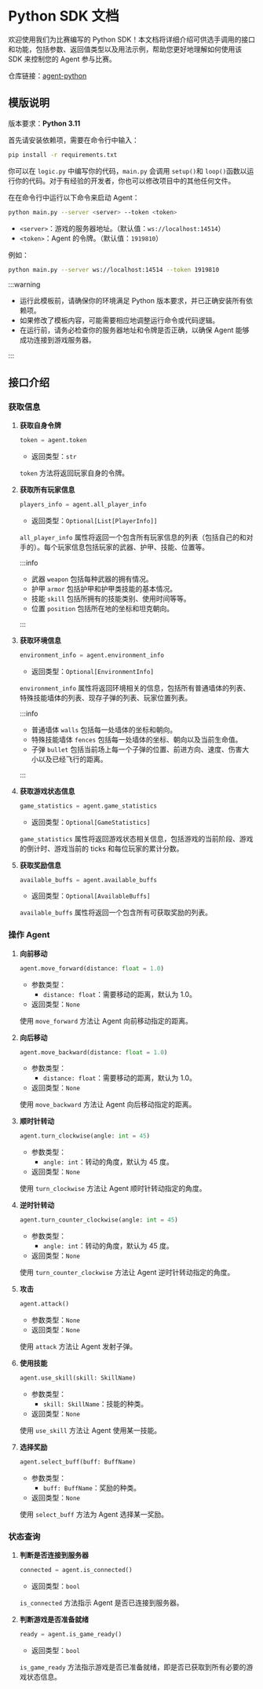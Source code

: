 # Python SDK 文档

欢迎使用我们为比赛编写的 Python SDK！本文档将详细介绍可供选手调用的接口和功能，包括参数、返回值类型以及用法示例，帮助您更好地理解如何使用该 SDK 来控制您的 Agent 参与比赛。

仓库链接：[agent-python](https://github.com/thuasta/thuai-8/releases/download/v0.1.0.1/thuai-8-agent-python.zip)

## 模版说明

版本要求：**Python 3.11**

首先请安装依赖项，需要在命令行中输入：

```bash
pip install -r requirements.txt
```

你可以在 `logic.py` 中编写你的代码，`main.py` 会调用 `setup()`和 `loop()`函数以运行你的代码。对于有经验的开发者，你也可以修改项目中的其他任何文件。

在在命令行中运行以下命令来启动 Agent：

```bash
python main.py --server <server> --token <token>
```

- `<server>`：游戏的服务器地址。（默认值：`ws://localhost:14514`）  
- `<token>`：Agent 的令牌。（默认值：`1919810`）

例如：

```bash
python main.py --server ws://localhost:14514 --token 1919810
```

:::warning

- 运行此模板前，请确保你的环境满足 Python 版本要求，并已正确安装所有依赖项。
- 如果修改了模板内容，可能需要相应地调整运行命令或代码逻辑。
- 在运行前，请务必检查你的服务器地址和令牌是否正确，以确保 Agent 能够成功连接到游戏服务器。

:::

## 接口介绍

### 获取信息

1. **获取自身令牌**

    ```python
    token = agent.token
    ```

    - 返回类型：`str`

    `token` 方法将返回玩家自身的令牌。

2. **获取所有玩家信息**

    ```python
    players_info = agent.all_player_info
    ```

    - 返回类型：`Optional[List[PlayerInfo]]`

    `all_player_info` 属性将返回一个包含所有玩家信息的列表（包括自己的和对手的）。每个玩家信息包括玩家的武器、护甲、技能、位置等。

    :::info

    - 武器 `weapon` 包括每种武器的拥有情况。
    - 护甲 `armor` 包括护甲和护甲类技能的基本情况。
    - 技能 `skill` 包括所拥有的技能类别、使用时间等等。
    - 位置 `position` 包括所在地的坐标和坦克朝向。

    :::

3. **获取环境信息**

    ```python
    environment_info = agent.environment_info
    ```

    - 返回类型：`Optional[EnvironmentInfo]`

    `environment_info` 属性将返回环境相关的信息，包括所有普通墙体的列表、特殊技能墙体的列表、现存子弹的列表、玩家位置列表。

    :::info

    - 普通墙体 `walls` 包括每一处墙体的坐标和朝向。
    - 特殊技能墙体 `fences` 包括每一处墙体的坐标、朝向以及当前生命值。
    - 子弹 `bullet` 包括当前场上每一个子弹的位置、前进方向、速度、伤害大小以及已经飞行的距离。

    :::

4. **获取游戏状态信息**

    ```python
    game_statistics = agent.game_statistics
    ```

    - 返回类型：`Optional[GameStatistics]`

    `game_statistics` 属性将返回游戏状态相关信息，包括游戏的当前阶段、游戏的倒计时、游戏当前的 ticks 和每位玩家的累计分数。

5. **获取奖励信息**

    ```python
    available_buffs = agent.available_buffs
    ```

    - 返回类型：`Optional[AvailableBuffs]`

    `available_buffs` 属性将返回一个包含所有可获取奖励的列表。

### 操作 Agent

1. **向前移动**

    ```python
    agent.move_forward(distance: float = 1.0)
    ```

    - 参数类型：
        - `distance: float`：需要移动的距离，默认为 1.0。
    - 返回类型：`None`

    使用 `move_forward` 方法让 Agent 向前移动指定的距离。

2. **向后移动**

    ```python
    agent.move_backward(distance: float = 1.0)
    ```

    - 参数类型：
        - `distance: float`：需要移动的距离，默认为 1.0。
    - 返回类型：`None`

    使用 `move_backward` 方法让 Agent 向后移动指定的距离。

3. **顺时针转动**

    ```python
    agent.turn_clockwise(angle: int = 45)
    ```

    - 参数类型：
        - `angle: int`：转动的角度，默认为 45 度。
    - 返回类型：`None`

    使用 `turn_clockwise` 方法让 Agent 顺时针转动指定的角度。

4. **逆时针转动**

    ```python
    agent.turn_counter_clockwise(angle: int = 45)
    ```

    - 参数类型：
        - `angle: int`：转动的角度，默认为 45 度。
    - 返回类型：`None`

    使用 `turn_counter_clockwise` 方法让 Agent 逆时针转动指定的角度。

5. **攻击**

    ```python
    agent.attack()
    ```

    - 参数类型：`None`
    - 返回类型：`None`

    使用 `attack` 方法让 Agent 发射子弹。

6. **使用技能**

    ```python
    agent.use_skill(skill: SkillName)
    ```

    - 参数类型：
        - `skill: SkillName`：技能的种类。
    - 返回类型：`None`

    使用 `use_skill` 方法让 Agent 使用某一技能。

7. **选择奖励**

    ```python
    agent.select_buff(buff: BuffName)
    ```

    - 参数类型：
        - `buff: BuffName`：奖励的种类。
    - 返回类型：`None`

    使用 `select_buff` 方法为 Agent 选择某一奖励。

### 状态查询

1. **判断是否连接到服务器**

    ```python
    connected = agent.is_connected()
    ```

    - 返回类型：`bool`

    `is_connected` 方法指示 Agent 是否已连接到服务器。

2. **判断游戏是否准备就绪**

    ```python
    ready = agent.is_game_ready()
    ```

    - 返回类型：`bool`

    `is_game_ready` 方法指示游戏是否已准备就绪，即是否已获取到所有必要的游戏状态信息。
